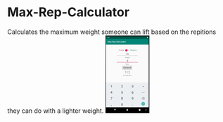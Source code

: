 # Max-Rep-Calculator
Calculates the maximum weight someone can lift based on the repitions they can do with a lighter weight.
<img src="images/Max%20Rep%20Calculator%20Screenshot.jpg" width="100">

